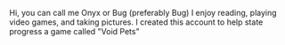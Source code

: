 Hi, you can call me Onyx or Bug (preferably Bug) I enjoy reading, playing video games, and taking pictures. I created this account to help state progress a game called "Void Pets"
